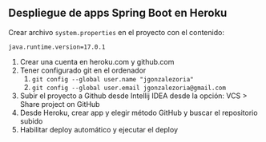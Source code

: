 
## Despliegue de apps Spring Boot en Heroku

Crear archivo `system.properties` en el proyecto con el contenido:

```
java.runtime.version=17.0.1
```

1. Crear una cuenta en heroku.com y github.com
2. Tener configurado git en el ordenador
   1. `git config --global user.name "jgonzalezoria"`
   2. `git config --global user.email jgonzalezoria@gmail.com`
3. Subir el proyecto a Github desde Intellij IDEA desde la opción: VCS > Share project on GitHub
4. Desde Heroku, crear app y elegir método GitHub y buscar el repositorio subido
5. Habilitar deploy automático y ejecutar el deploy